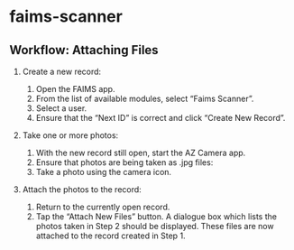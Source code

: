 # faims-scanner

## Workflow: Attaching Files

1. Create a new record:
    1. Open the FAIMS app.
    1. From the list of available modules, select “Faims Scanner”.
    1. Select a user.
    1. Ensure that the “Next ID” is correct and click “Create New Record”.

1. Take one or more photos:
    1. With the new record still open, start the AZ Camera app.
    1. Ensure that photos are being taken as .jpg files:
    1. Take a photo using the camera icon.

1. Attach the photos to the record:
    1. Return to the currently open record.
    1. Tap the “Attach New Files” button. A dialogue box which lists the photos taken in Step 2 should be displayed. These files are now attached to the record created in Step 1.

